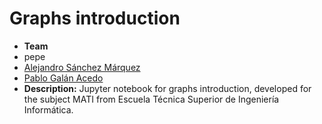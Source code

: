 # Graphs introduction 

- **Team**
 - pepe
  - [Alejandro Sánchez Márquez]((https://github.com/Alesanmar))
  - [Pablo Galán Acedo](https://github.com/pabgalace)
- **Description:** Jupyter notebook for graphs introduction, developed for the subject MATI from Escuela Técnica Superior de Ingeniería Informática.

